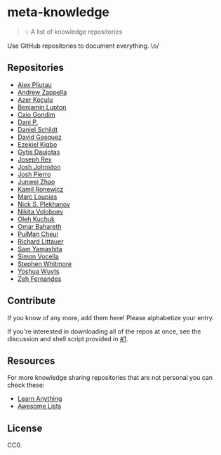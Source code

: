 # meta-knowledge

> 💡 A list of knowledge repositories

Use GitHub repositories to document everything. \o/

## Repositories

- [Alex Pliutau](https://github.com/plutov/notebook)
- [Andrew Zappella](https://github.com/azappella/knowledge)
- [Azer Koçulu](https://github.com/azer/notebook)
- [Benjamin Lupton](https://github.com/balupton/learnings)
- [Caio Gondim](https://github.com/caiogondim/knowledge)
- [Dani P.](https://github.com/daniphilia/knowledge)
- [Daniel Schildt](https://github.com/d2s/knowledge)
- [David Gasquez](https://github.com/davidgasquez/handbook)
- [Ezekiel Kigbo](https://github.com/theatlasroom/tidbits)
- [Gytis Daujotas](https://github.com/gytdau/directory)
- [Joseph Rex](https://github.com/josephrexme/knowledge)
- [Josh Johnston](https://github.com/joshwnj/knowledge)
- [Josh Pierro](https://github.com/joshpierro/knowledge)
- [Junwei Zhao](https://github.com/wahyd4/knowledge-mind-mapping)
- [Kamil Ronewicz](https://github.com/galileo/knowledge)
- [Marc Loupias](https://github.com/MarcLoupias/memo-dev)
- [Nick S. Plekhanov](https://github.com/nicksp/til)
- [Nikita Voloboev](https://github.com/nikitavoloboev/knowledge)
- [Oleh Kuchuk](https://github.com/hzlmn/week-learning)
- [Omar Bahareth](https://github.com/obahareth/knowledge)
- [PuiMan Cheui](https://github.com/aleen42/PersonalWiki)
- [Richard Littauer](https://github.com/RichardLitt/knowledge)
- [Sam Yamashita](https://github.com/sotayamashita/knowledge)
- [Simon Vocella](https://github.com/voxsim/knowledge)
- [Stephen Whitmore](https://github.com/noffle/wisdom)
- [Yoshua Wuyts](https://github.com/yoshuawuyts/knowledge)
- [Zeh Fernandes](https://github.com/zehfernandes/dailylog)

## Contribute

If you know of any more, add them here! Please alphabetize your entry.

If you're interested in downloading all of the repos at once, see the discussion and shell script provided in [#1](https://github.com/RichardLitt/meta-knowledge/issues/1).

## Resources

For more knowledge sharing repositories that are not personal you can check these:

- [Learn Anything](https://github.com/learn-anything/learn-anything)
- [Awesome Lists](https://github.com/sindresorhus/awesome)

## License

CC0.
